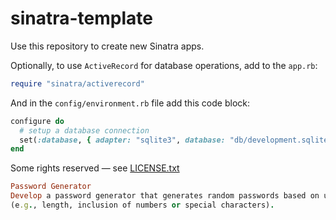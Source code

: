 # sinatra-template

Use this repository to create new Sinatra apps. 

Optionally, to use `ActiveRecord` for database operations, add to the `app.rb`:

```ruby
require "sinatra/activerecord"
```

And in the `config/environment.rb` file add this code block:

```ruby
configure do
  # setup a database connection
  set(:database, { adapter: "sqlite3", database: "db/development.sqlite3" })
end
```

Some rights reserved — see [LICENSE.txt](LICENSE.txt)

``` ruby
Password Generator
Develop a password generator that generates random passwords based on user-specified criteria 
(e.g., length, inclusion of numbers or special characters).
```

